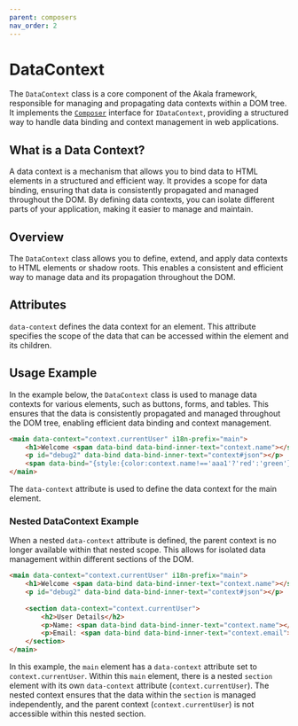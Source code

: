 ```yaml
---
parent: composers
nav_order: 2
---
```

# DataContext

The `DataContext` class is a core component of the Akala framework, responsible for managing and propagating data contexts within a DOM tree. It implements the [`Composer`](composer) interface for `IDataContext`, providing a structured way to handle data binding and context management in web applications.

## What is a Data Context?

A data context is a mechanism that allows you to bind data to HTML elements in a structured and efficient way. It provides a scope for data binding, ensuring that data is consistently propagated and managed throughout the DOM. By defining data contexts, you can isolate different parts of your application, making it easier to manage and maintain.

## Overview

The `DataContext` class allows you to define, extend, and apply data contexts to HTML elements or shadow roots. This enables a consistent and efficient way to manage data and its propagation throughout the DOM.

## Attributes

`data-context` defines the data context for an element. This attribute specifies the scope of the data that can be accessed within the element and its children.

## Usage Example

In the example below, the `DataContext` class is used to manage data contexts for various elements, such as buttons, forms, and tables. This ensures that the data is consistently propagated and managed throughout the DOM tree, enabling efficient data binding and context management.

```html
<main data-context="context.currentUser" i18n-prefix="main">
    <h1>Welcome <span data-bind data-bind-inner-text="context.name"></span> !</h1>
    <p id="debug2" data-bind data-bind-inner-text="context#json"></p>
    <span data-bind="{style:{color:context.name!=='aaa1'?'red':'green'}}" >test</span>
</main>
```

The `data-context` attribute is used to define the data context for the main element.

### Nested DataContext Example

When a nested `data-context` attribute is defined, the parent context is no longer available within that nested scope. This allows for isolated data management within different sections of the DOM.

```html
<main data-context="context.currentUser" i18n-prefix="main">
    <h1>Welcome <span data-bind data-bind-inner-text="context.name"></span> !</h1>
    <p id="debug2" data-bind data-bind-inner-text="context#json"></p>
    
    <section data-context="context.currentUser">
        <h2>User Details</h2>
        <p>Name: <span data-bind data-bind-inner-text="context.name"></span></p>
        <p>Email: <span data-bind data-bind-inner-text="context.email"></span></p>
    </section>
</main>
```

In this example, the `main` element has a `data-context` attribute set to `context.currentUser`. Within this `main` element, there is a nested `section` element with its own `data-context` attribute (`context.currentUser`). The nested context ensures that the data within the `section` is managed independently, and the parent context (`context.currentUser`) is not accessible within this nested section.
